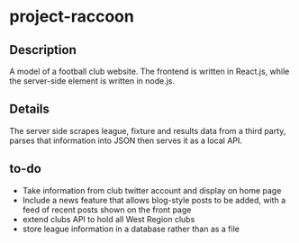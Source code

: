 # project-raccoon

## Description
A model of a football club website. The frontend is written in React.js, while the server-side element is written in node.js.

## Details
The server side scrapes league, fixture and results data from a third party, parses that information into JSON then serves it as a local API.

## to-do

* Take information from club twitter account and display on home page
* Include a news feature that allows blog-style posts to be added, with a feed of recent posts shown on the front page
* extend clubs API to hold all West Region clubs
* store league information in a database rather than as a file
